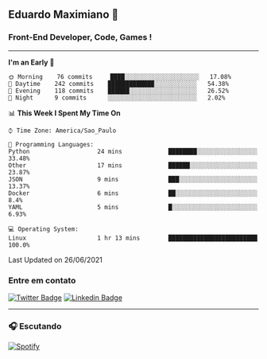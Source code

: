 ## Eduardo Maximiano 👋

### Front-End Developer, Code, Games !

---

<!--START_SECTION:waka-->
**I'm an Early 🐤** 

```text
🌞 Morning    76 commits     ████░░░░░░░░░░░░░░░░░░░░░   17.08% 
🌆 Daytime    242 commits    █████████████░░░░░░░░░░░░   54.38% 
🌃 Evening    118 commits    ██████░░░░░░░░░░░░░░░░░░░   26.52% 
🌙 Night      9 commits      ░░░░░░░░░░░░░░░░░░░░░░░░░   2.02%

```


📊 **This Week I Spent My Time On** 

```text
⌚︎ Time Zone: America/Sao_Paulo

💬 Programming Languages: 
Python                   24 mins             ████████░░░░░░░░░░░░░░░░░   33.48% 
Other                    17 mins             ██████░░░░░░░░░░░░░░░░░░░   23.87% 
JSON                     9 mins              ███░░░░░░░░░░░░░░░░░░░░░░   13.37% 
Docker                   6 mins              ██░░░░░░░░░░░░░░░░░░░░░░░   8.4% 
YAML                     5 mins              █░░░░░░░░░░░░░░░░░░░░░░░░   6.93%

💻 Operating System: 
Linux                    1 hr 13 mins        █████████████████████████   100.0%

```


 Last Updated on 26/06/2021
<!--END_SECTION:waka-->

### Entre em contato

[![Twitter Badge](https://img.shields.io/badge/-@edmaxi-1ca0f1?style=flat-square&labelColor=1ca0f1&logo=twitter&logoColor=white&link=https://twitter.com/edmaxi)](https://twitter.com/edmaxi)
[![Linkedin Badge](https://img.shields.io/badge/-Eduardo_Maximiano-0077B5?style=flat-square&logo=Linkedin&logoColor=white&link=https://www.linkedin.com/in/maximiano-eduardo)](https://www.linkedin.com/in/maximiano-eduardo)

---

### 🎧 Escutando
[![Spotify](https://novatorem-sandy.vercel.app/api/spotify)](https://open.spotify.com/user/comgigo)
